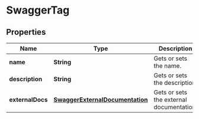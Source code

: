 
# SwaggerTag

## Properties
Name | Type | Description | Notes
------------ | ------------- | ------------- | -------------
**name** | **String** | Gets or sets the name. |  [optional]
**description** | **String** | Gets or sets the description. |  [optional]
**externalDocs** | [**SwaggerExternalDocumentation**](SwaggerExternalDocumentation.md) | Gets or sets the external documentation. |  [optional]




